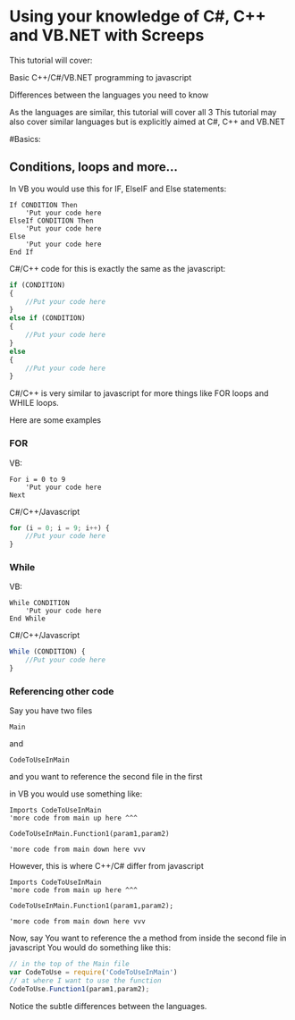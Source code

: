 # Using your knowledge of C#, C++ and VB.NET with Screeps

This tutorial will cover:

Basic C++/C#/VB.NET programming to javascript

Differences between the languages you need to know


As the languages are similar, this tutorial will cover all 3
This tutorial may also cover similar languages but is explicitly aimed at C#, C++ and VB.NET

#Basics:

## Conditions, loops and more...

In VB you would use this for IF, ElseIF and Else statements:

```Vbnet
If CONDITION Then
	'Put your code here
ElseIf CONDITION Then
	'Put your code here
Else
	'Put your code here
End If
```
C#/C++ code for this is exactly the same as the javascript:
```javascript
if (CONDITION) 
{
	//Put your code here
}
else if (CONDITION)
{
	//Put your code here
}
else
{
	//Put your code here
}
```

C#/C++ is very similar to javascript for more things like FOR loops and WHILE loops.

Here are some examples

### FOR

VB:
```Vbnet
For i = 0 to 9
	'Put your code here
Next
```
C#/C++/Javascript
```javascript
for (i = 0; i = 9; i++) { 
    //Put your code here
}
```
### While

VB:
```Vbnet
While CONDITION
	'Put your code here
End While
```
C#/C++/Javascript
```javascript
While (CONDITION) {
	//Put your code here
}
```

### Referencing other code

Say you have two files
```
Main
```
and
```
CodeToUseInMain
```

and you want to reference the second file in the first

in VB you would use something like:

```Vbnet
Imports CodeToUseInMain
'more code from main up here ^^^

CodeToUseInMain.Function1(param1,param2)

'more code from main down here vvv
```

However, this is where C++/C# differ from javascript
```Vbnet
Imports CodeToUseInMain
'more code from main up here ^^^

CodeToUseInMain.Function1(param1,param2);

'more code from main down here vvv
```
Now, say You want to reference the a method from inside the second file in javascript
You would do something like this:

```Javascript
// in the top of the Main file
var CodeToUse = require('CodeToUseInMain')
// at where I want to use the function
CodeToUse.Function1(param1,param2);
```
Notice the subtle differences between the languages.
